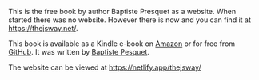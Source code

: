 This is the free book by author Baptiste Presquet as a website. When started there was no website. However there is now and you can find it at https://thejsway.net/.

This book is available as a Kindle e-book on [Amazon](https://www.amazon.co.uk/gp/product/B08861793B) or for free from [GitHub](https://github.com/thejsway/thejsway). It was written by [Baptiste Pesquet](https://www.bpesquet.fr/en/).

The website can be viewed at https://netlify.app/thejsway/